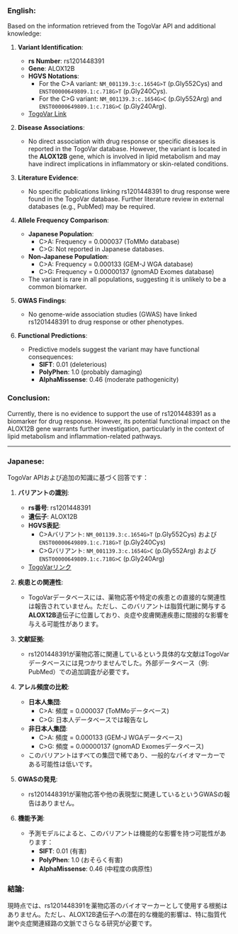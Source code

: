 ### English:
Based on the information retrieved from the TogoVar API and additional knowledge:

1. **Variant Identification**:
   - **rs Number**: rs1201448391
   - **Gene**: ALOX12B
   - **HGVS Notations**:
     - For the C>A variant: `NM_001139.3:c.1654G>T` (p.Gly552Cys) and `ENST00000649809.1:c.718G>T` (p.Gly240Cys).
     - For the C>G variant: `NM_001139.3:c.1654G>C` (p.Gly552Arg) and `ENST00000649809.1:c.718G>C` (p.Gly240Arg).
   - [TogoVar Link](https://togovar.org/variant/tgv56979370)

2. **Disease Associations**:
   - No direct association with drug response or specific diseases is reported in the TogoVar database. However, the variant is located in the **ALOX12B** gene, which is involved in lipid metabolism and may have indirect implications in inflammatory or skin-related conditions.

3. **Literature Evidence**:
   - No specific publications linking rs1201448391 to drug response were found in the TogoVar database. Further literature review in external databases (e.g., PubMed) may be required.

4. **Allele Frequency Comparison**:
   - **Japanese Population**:
     - C>A: Frequency = 0.000037 (ToMMo database)
     - C>G: Not reported in Japanese databases.
   - **Non-Japanese Population**:
     - C>A: Frequency = 0.000133 (GEM-J WGA database)
     - C>G: Frequency = 0.00000137 (gnomAD Exomes database)
   - The variant is rare in all populations, suggesting it is unlikely to be a common biomarker.

5. **GWAS Findings**:
   - No genome-wide association studies (GWAS) have linked rs1201448391 to drug response or other phenotypes.

6. **Functional Predictions**:
   - Predictive models suggest the variant may have functional consequences:
     - **SIFT**: 0.01 (deleterious)
     - **PolyPhen**: 1.0 (probably damaging)
     - **AlphaMissense**: 0.46 (moderate pathogenicity)

### Conclusion:
Currently, there is no evidence to support the use of rs1201448391 as a biomarker for drug response. However, its potential functional impact on the ALOX12B gene warrants further investigation, particularly in the context of lipid metabolism and inflammation-related pathways.

---

### Japanese:
TogoVar APIおよび追加の知識に基づく回答です：

1. **バリアントの識別**:
   - **rs番号**: rs1201448391
   - **遺伝子**: ALOX12B
   - **HGVS表記**:
     - C>Aバリアント: `NM_001139.3:c.1654G>T` (p.Gly552Cys) および `ENST00000649809.1:c.718G>T` (p.Gly240Cys)
     - C>Gバリアント: `NM_001139.3:c.1654G>C` (p.Gly552Arg) および `ENST00000649809.1:c.718G>C` (p.Gly240Arg)
   - [TogoVarリンク](https://togovar.org/variant/tgv56979370)

2. **疾患との関連性**:
   - TogoVarデータベースには、薬物応答や特定の疾患との直接的な関連性は報告されていません。ただし、このバリアントは脂質代謝に関与する**ALOX12B**遺伝子に位置しており、炎症や皮膚関連疾患に間接的な影響を与える可能性があります。

3. **文献証拠**:
   - rs1201448391が薬物応答に関連しているという具体的な文献はTogoVarデータベースには見つかりませんでした。外部データベース（例: PubMed）での追加調査が必要です。

4. **アレル頻度の比較**:
   - **日本人集団**:
     - C>A: 頻度 = 0.000037 (ToMMoデータベース)
     - C>G: 日本人データベースでは報告なし
   - **非日本人集団**:
     - C>A: 頻度 = 0.000133 (GEM-J WGAデータベース)
     - C>G: 頻度 = 0.00000137 (gnomAD Exomesデータベース)
   - このバリアントはすべての集団で稀であり、一般的なバイオマーカーである可能性は低いです。

5. **GWASの発見**:
   - rs1201448391が薬物応答や他の表現型に関連しているというGWASの報告はありません。

6. **機能予測**:
   - 予測モデルによると、このバリアントは機能的な影響を持つ可能性があります：
     - **SIFT**: 0.01 (有害)
     - **PolyPhen**: 1.0 (おそらく有害)
     - **AlphaMissense**: 0.46 (中程度の病原性)

### 結論:
現時点では、rs1201448391を薬物応答のバイオマーカーとして使用する根拠はありません。ただし、ALOX12B遺伝子への潜在的な機能的影響は、特に脂質代謝や炎症関連経路の文脈でさらなる研究が必要です。